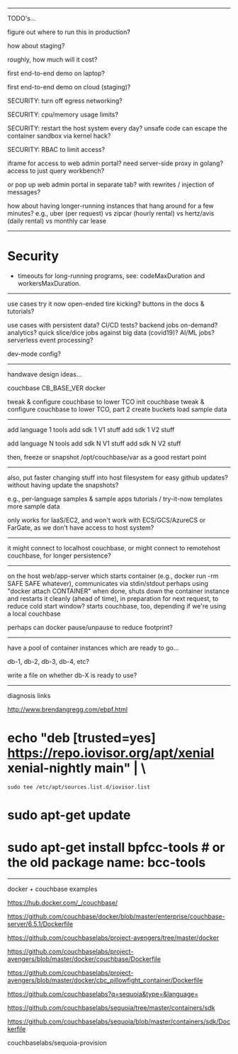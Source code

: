 -------------------------
TODO's...

figure out where to run this in production?

how about staging?

roughly, how much will it cost?

first end-to-end demo on laptop?

first end-to-end demo on cloud (staging)?

SECURITY: turn off egress networking?

SECURITY: cpu/memory usage limits?

SECURITY: restart the host system every day?
          unsafe code can escape the container sandbox via kernel hack?

SECURITY: RBAC to limit access?

iframe for access to web admin portal?
  need server-side proxy in golang?
  access to just query workbench?

or pop up web admin portal in separate tab?
  with rewrites / injection of messages?

how about having longer-running instances
that hang around for a few minutes?
e.g., uber (per request)
   vs zipcar (hourly rental)
   vs hertz/avis (daily rental)
   vs monthly car lease

-------------------------
# Security

- timeouts for long-running programs, see:
  codeMaxDuration and workersMaxDuration.

-------------------------
use cases
  try it now
    open-ended tire kicking?
    buttons in the docs & tutorials?

use cases with persistent data?
  CI/CD tests?
  backend jobs on-demand?
    analytics?
    quick slice/dice jobs against big data (covid19)?
    AI/ML jobs?
    serverless event processing?

dev-mode config?

--------------------------
handwave design ideas...

couchbase CB_BASE_VER docker

  tweak & configure couchbase to lower TCO
  init couchbase
  tweak & configure couchbase to lower TCO, part 2
  create buckets
  load sample data

  --------------------

  add language 1 tools
  add sdk 1 V1 stuff
  add sdk 1 V2 stuff

  add language N tools
  add sdk N V1 stuff
  add sdk N V2 stuff

  then, freeze or snapshot /opt/couchbase/var
    as a good restart point

--------------------------
also, put faster changing stuff into host filesystem
  for easy github updates?
    without having update the snapshots?

  e.g.,
    per-language samples & sample apps
    tutorials / try-it-now templates
    more sample data

  only works for IaaS/EC2,
    and won't work with ECS/GCS/AzureCS or FarGate,
    as we don't have access to host system?

--------------------------
it might connect to localhost couchbase,
 or might connect to remotehost couchbase,
   for longer persistence?

--------------------------
on the host
  web/app-server
    which starts container
      (e.g., docker run -rm SAFE SAFE whatever),
    communicates via stdin/stdout
      perhaps using "docker attach CONTAINER"
    when done, shuts down the container instance
      and restarts it cleanly (ahead of time),
        in preparation for next request,
        to reduce cold start window?
      starts couchbase, too,
        depending if we're using a local couchbase

perhaps can docker pause/unpause to reduce footprint?

--------------------------

have a pool of container instances which are ready to go...

  db-1, db-2, db-3, db-4, etc?

  write a file on whether db-X is ready to use?

----------------
diagnosis links

http://www.brendangregg.com/ebpf.html

# echo "deb [trusted=yes] https://repo.iovisor.org/apt/xenial xenial-nightly main" | \
    sudo tee /etc/apt/sources.list.d/iovisor.list
# sudo apt-get update
# sudo apt-get install bpfcc-tools	# or the old package name: bcc-tools

--------------------------
docker + couchbase examples

https://hub.docker.com/_/couchbase/

https://github.com/couchbase/docker/blob/master/enterprise/couchbase-server/6.5.1/Dockerfile

https://github.com/couchbaselabs/project-avengers/tree/master/docker

https://github.com/couchbaselabs/project-avengers/blob/master/docker/couchbase/Dockerfile

https://github.com/couchbaselabs/project-avengers/blob/master/docker/cbc_pillowfight_container/Dockerfile

https://github.com/couchbaselabs?q=sequoia&type=&language=

https://github.com/couchbaselabs/sequoia/tree/master/containers/sdk

https://github.com/couchbaselabs/sequoia/blob/master/containers/sdk/Dockerfile

couchbaselabs/sequoia-provision
